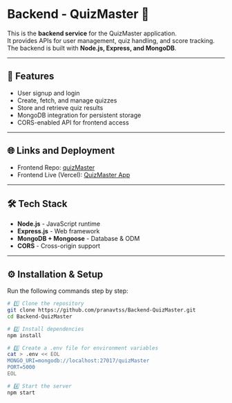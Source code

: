 # Backend - QuizMaster 🎯

This is the **backend service** for the QuizMaster application.  
It provides APIs for user management, quiz handling, and score tracking.  
The backend is built with **Node.js, Express, and MongoDB**.

---

## 🚀 Features
- User signup and login
- Create, fetch, and manage quizzes
- Store and retrieve quiz results
- MongoDB integration for persistent storage
- CORS-enabled API for frontend access

---

## 🌐 Links and Deployment
- Frontend Repo: [quizMaster](https://github.com/pranavtss/quizMaster.git)
- Frontend Live (Vercel): [QuizMaster App](https://quiz-master-six-iota.vercel.app/)

---

## 🛠️ Tech Stack
- **Node.js** - JavaScript runtime
- **Express.js** - Web framework
- **MongoDB + Mongoose** - Database & ODM
- **CORS** - Cross-origin support

---

## ⚙️ Installation & Setup

Run the following commands step by step:

```bash
# 1️⃣ Clone the repository
git clone https://github.com/pranavtss/Backend-QuizMaster.git
cd Backend-QuizMaster

# 2️⃣ Install dependencies
npm install

# 3️⃣ Create a .env file for environment variables
cat > .env << EOL
MONGO_URI=mongodb://localhost:27017/quizMaster
PORT=5000
EOL

# 4️⃣ Start the server
npm start
